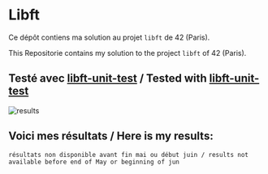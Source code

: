 # Libft

Ce dépôt contiens ma solution au projet `libft` de 42 (Paris).

This Repositorie contains my solution to the project `libft` of 42 (Paris).

## Testé avec [libft-unit-test](https://github.com/alelievr/libft-unit-test) / Tested with [libft-unit-test](https://github.com/alelievr/libft-unit-test)

![results](https://github.com/Freya-Tenebrae/Libft/blob/main/results%202021-04-18.png)

## Voici mes résultats / Here is my results:

``` résultats non disponible avant fin mai ou début juin / results not available before end of May or beginning of jun ```
